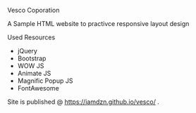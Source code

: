 Vesco Coporation

A Sample HTML website to practivce responsive layout design 

Used Resources

* jQuery
* Bootstrap
* WOW JS
* Animate JS
* Magnific Popup JS
* FontAwesome

Site is published @ https://iamdzn.github.io/vesco/ .
